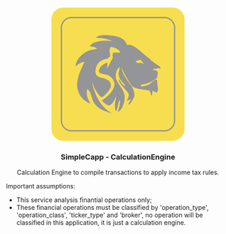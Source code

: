 <br />
<p align="center">
  <a href="http://www.simplecapp.com.br">
    <img src="static/icone.png" alt="Logo" width="300" height="300">
  </a>

  <h3 align="center">SimpleCapp - CalculationEngine</h3>

  <p align="center">
    Calculation Engine to compile transactions to apply income tax rules.
  </p>
</p>



Important assumptions:
* This service analysis finantial operations only;
* These financial operations must be classified by 'operation_type', 'operation_class', 'ticker_type' and 'broker', no operation will be classified in this application, it is just a calculation engine.